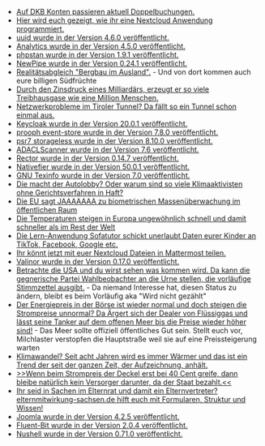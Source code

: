 * [Auf DKB Konten passieren aktuell Doppelbuchungen.](https://www.borncity.com/blog/2022/11/04/fehler-doppelbuchungen-bei-der-dkb-3-4-oktober-2022/)
* [Hier wird euch gezeigt, wie ihr eine Nextcloud Anwendung programmiert.](https://nextcloud.com/blog/nextcloud-app-development-tutorials/)
* [uuid wurde in der Version 4.6.0 veröffentlicht.](https://github.com/ramsey/uuid/releases/tag/4.6.0)
* [Analytics wurde in der Version 4.5.0 veröffentlicht.](https://github.com/Rello/analytics/releases/tag/4.5.0)
* [phpstan wurde in der Version 1.9.1 veröffentlicht.](https://github.com/phpstan/phpstan/releases/tag/1.9.1)
* [NewPipe wurde in der Version 0.24.1 veröffentlicht.](https://newpipe.net/blog/pinned/release/newpipe-0.24.1/)
* [Realitätsabgleich "Bergbau im Ausland".](https://netzfrauen.org/2022/11/06/africa-30/) - Und von dort kommen auch eure billigen Südfrüchte
* [Durch den Zinsdruck eines Milliardärs, erzeugt er so viele Treibhausgase wie eine Million Menschen.](https://www.sonnenseite.com/de/politik/klimakiller-reichtum-ein-milliardaer-verursacht-so-viel-treibhausgase-wie-eine-million-menschen/)
* [Netzwerkprobleme im Tiroler Tunnel? Da fällt so ein Tunnel schon einmal aus.](https://blog.fefe.de/?ts=9d97cd37)
* [Keycloak wurde in der Version 20.0.1 veröffentlicht.](https://github.com/keycloak/keycloak/releases/tag/20.0.1)
* [prooph event-store wurde in der Version 7.8.0 veröffentlicht.](https://github.com/prooph/event-store/releases/tag/v7.8.0)
* [psr7 storageless wurde in der Version 8.10.0 veröffentlicht.](https://github.com/psr7-sessions/storageless/releases/tag/8.10.0)
* [ADACLScanner wurde in der Version 7.6 veröffentlicht.](https://github.com/canix1/ADACLScanner/releases/tag/7.6)
* [Rector wurde in der Version 0.14.7 veröffentlicht.](https://github.com/rectorphp/rector/releases/tag/0.14.7)
* [Nativefier wurde in der Version 50.0.1 veröffentlicht.](https://github.com/nativefier/nativefier/releases/tag/v50.0.1)
* [GNU Texinfo wurde in der Version 7.0 veröffentlicht.](https://www.phoronix.com/news/GNU-Texinfo-7.0)
* [Die macht der Autolobby? Oder warum sind so viele Klimaaktivisten ohne Gerichtsverfahren in Haft?](https://netzpolitik.org/2022/polizeilicher-gewahrsam-klimaaktivisten-ohne-gerichtsverfahren-in-haft/)
* [Die EU sagt JAAAAAAA zu biometrischen Massenüberwachung im öffentlichen Raum](https://www.patrick-breyer.de/eu-regierungen-wollen-den-weg-fuer-biometrische-massenueberwachung-im-oeffentlichen-raum-freimachen/)
* [Die Temperaturen steigen in Europa ungewöhnlich schnell und damit schneller als im Rest der Welt](https://netzfrauen.org/2022/11/07/climate-14/)
* [Die Lern-Anwendung Sofatutor schickt unerlaubt Daten eurer Kinder an TikTok, Facebook, Google etc.](https://www.kuketz-blog.de/sofatutor-uebermittlung-personenbeziehbarer-daten-von-kindern-an-tiktok-facebook-und-co/)
* [Ihr könnt jetzt mit euer Nextcloud Dateien in Mattermost teilen.](https://nextcloud.com/blog/introducing-the-nextcloud-and-mattermost-integration/)
* [Valinor wurde in der Version 0.17.0 veröffentlicht.](https://github.com/CuyZ/Valinor/releases/tag/0.17.0)
* [Betrachte die USA und du wirst sehen was kommen wird. Da kann die gegnerische Partei Wahlbeobachter an die Urne stellen, die vorläufige Stimmzettel ausgibt.](https://blog.fefe.de/?ts=9d9405b0) - Da niemand Interesse hat, diesen Status zu ändern, bleibt es beim Vorläufig aka "Wird nicht gezählt"
* [Der Energiepreis in der Börse ist wieder normal und doch steigen die Strompreise unnormal? Da Ärgert sich der Dealer von Flüssiggas und lässt seine Tanker auf dem offenen Meer bis die Preise wieder höher sind!](https://blog.fefe.de/?ts=9d94b309) - Das Meer sollte offiziell öffentliches Gut sein. Stellt euch vor, Milchlaster verstopfen die Hauptstraße weil sie auf eine Preissteigerung warten
* [Klimawandel? Seit acht Jahren wird es immer Wärmer und das ist ein Trend der seit der ganzen Zeit, der Aufzeichnung, anhält.](https://www.sonnenseite.com/de/umwelt/wmo-acht-waermste-jahre-seit-beginn-der-aufzeichnungen/)
* [>>Wenn beim Strompreis der Deckel erst bei 40 Cent greife, dann bleibe natürlich kein Versorger darunter, da der Staat bezahlt.<<](https://www.sachsen-fernsehen.de/schluss-mit-dem-wilden-westen-auf-dem-energiemarkt-soeren-pellmann-1144363/)
* [Ihr seid in Sachen im Elternrat und damit ein Elternvertreter? elternmitwirkung-sachsen.de hilft euch mit Formularen, Struktur und Wissen!](https://www.elternmitwirkung-sachsen.de/)
* [Joomla wurde in der Version 4.2.5 veröffentlicht.](https://github.com/joomla/joomla-cms/releases/tag/4.2.5)
* [Fluent-Bit wurde in der Version 2.0.4 veröffentlicht.](https://github.com/fluent/fluent-bit/releases/tag/v2.0.4)
* [Nushell wurde in der Version 0.71.0 veröffentlicht.](https://github.com/nushell/nushell/releases/tag/0.71.0)

